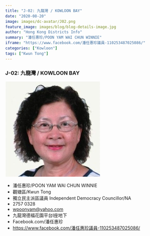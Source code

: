```yaml
---
title: "J-02: 九龍灣 / KOWLOON BAY"
date: "2020-08-20"
image: images/dc-avatar/J02.png
feature_image: images/blog/blog-details-image.jpg
author: "Hong Kong Districts Info"
summary: "潘任惠珍/POON YAM WAI CHUN WINNIE"
iframe: "https://www.facebook.com/潘任惠珍議員-110253487025086/"
categories: ["Kowloon"]
tags: ["Kwun Tong"]
---
```


### J-02: 九龍灣 / KOWLOON BAY  
![](/images/dc-avatar/J02.png)  

 - 潘任惠珍/POON YAM WAI CHUN WINNIE  
 - 觀塘區/Kwun Tong  
 - 獨立民主派區議員 Independent Democracy Councillor/NA  
 - 2757 0328  
 - wpoonyam@yahoo.com  
 - 九龍灣德福花園平台I座地下  
 - Facebook.com/潘任惠珍  
 - https://www.facebook.com/潘任惠珍議員-110253487025086/
